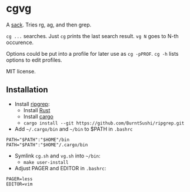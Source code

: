 cgvg
====

A [sack](https://github.com/sampson-chen/sack). Tries rg, ag, and then grep.

`cg ...` searches.
Just `cg` prints the last search result.
`vg N` goes to N-th occurence.

Options could be put into a profile for later use as `cg -pPROF`.
`cg -h` lists options to edit profiles.

MIT license.

Installation
------------
- Install [ripgrep](https://github.com/BurntSushi/ripgrep):
  * Install [Rust](https://rust-lang.org)
  * Install [cargo](https://crates.io)
  * `cargo install --git https://github.com/BurntSushi/ripgrep.git`
- Add `~/.cargo/bin` and `~/bin` to $PATH in `.bashrc`
```
PATH="$PATH":"$HOME"/bin
PATH="$PATH":"$HOME"/.cargo/bin
```
- Symlink `cg.sh` and `vg.sh` into `~/bin`:
  * `make user-install`
- Adjust PAGER and EDITOR in `.bashrc`:
```
PAGER=less
EDITOR=vim
```
